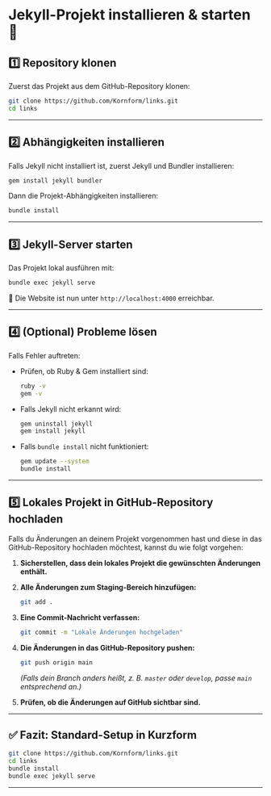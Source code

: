 # Jekyll-Projekt installieren & starten 🚀

## **1️⃣ Repository klonen**

Zuerst das Projekt aus dem GitHub-Repository klonen:

```sh
git clone https://github.com/Kornform/links.git
cd links
```

---

## **2️⃣ Abhängigkeiten installieren**

Falls Jekyll nicht installiert ist, zuerst Jekyll und Bundler installieren:

```sh
gem install jekyll bundler
```

Dann die Projekt-Abhängigkeiten installieren:

```sh
bundle install
```

---

## **3️⃣ Jekyll-Server starten**

Das Projekt lokal ausführen mit:

```sh
bundle exec jekyll serve
```

📍 Die Website ist nun unter `http://localhost:4000` erreichbar.

---

## **4️⃣ (Optional) Probleme lösen**

Falls Fehler auftreten:

- Prüfen, ob Ruby & Gem installiert sind:
  ```sh
  ruby -v
  gem -v
  ```
- Falls Jekyll nicht erkannt wird:
  ```sh
  gem uninstall jekyll
  gem install jekyll
  ```
- Falls `bundle install` nicht funktioniert:
  ```sh
  gem update --system
  bundle install
  ```

---

## **5️⃣ Lokales Projekt in GitHub-Repository hochladen**

Falls du Änderungen an deinem Projekt vorgenommen hast und diese in das GitHub-Repository hochladen möchtest, kannst du wie folgt vorgehen:

1. **Sicherstellen, dass dein lokales Projekt die gewünschten Änderungen enthält.**
2. **Alle Änderungen zum Staging-Bereich hinzufügen:**
   ```sh
   git add .
   ```
3. **Eine Commit-Nachricht verfassen:**
   ```sh
   git commit -m "Lokale Änderungen hochgeladen"
   ```
4. **Die Änderungen in das GitHub-Repository pushen:**

   ```sh
   git push origin main
   ```

   _(Falls dein Branch anders heißt, z. B. `master` oder `develop`, passe `main` entsprechend an.)_

5. **Prüfen, ob die Änderungen auf GitHub sichtbar sind.**

---

## **✅ Fazit: Standard-Setup in Kurzform**

```sh
git clone https://github.com/Kornform/links.git
cd links
bundle install
bundle exec jekyll serve
```

---
